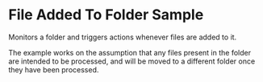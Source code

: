# File Added To Folder Sample
Monitors a folder and triggers actions whenever files are added to it.

The example works on the assumption that any files present in the folder are intended to be processed, and will be moved to a different folder once they have been processed.